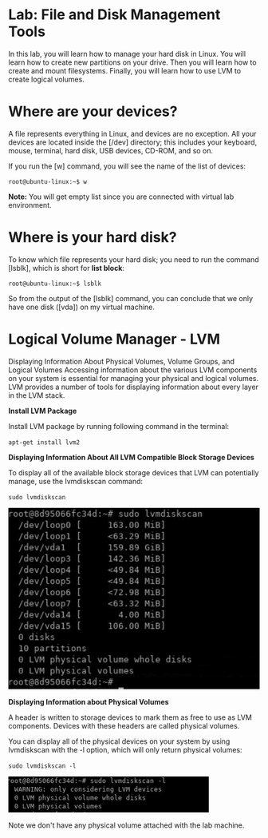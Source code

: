 Lab: File and Disk Management Tools
===================================

In this lab, you will learn how to manage your hard disk in Linux.
You will learn how to create new partitions on your drive. Then you will
learn how to create and mount filesystems. Finally, you will learn how
to use LVM to create logical volumes.


Where are your devices?
=======================

A file represents everything in Linux, and
devices are no exception. All your devices are located inside the
[/dev] directory; this includes your keyboard, mouse, terminal,
hard disk, USB devices, CD-ROM, and so on.

If you run the [w] command, you will see the name of the list of devices:

``` 
root@ubuntu-linux:~$ w
```

**Note:** You will get empty list since you are connected with virtual lab environment.

Where is your hard disk?
========================


To know which file represents your hard disk; you need to run the
command [lsblk], which is short for **list block**:

``` 
root@ubuntu-linux:~$ lsblk
```


So from the output of the [lsblk] command, you can conclude that we
only have one disk ([vda]) on my virtual machine.


Logical Volume Manager - LVM
============================


Displaying Information About Physical Volumes, Volume Groups, and Logical Volumes
Accessing information about the various LVM components on your system is essential for managing your physical and logical volumes. LVM provides a number of tools for displaying information about every layer in the LVM stack.

**Install LVM Package**

Install LVM package by running following command in the terminal:

`apt-get install lvm2`


**Displaying Information About All LVM Compatible Block Storage Devices**

To display all of the available block storage devices that LVM can potentially manage, use the lvmdiskscan command:

`sudo lvmdiskscan`

![](./images/25.png)


**Displaying Information about Physical Volumes**

A header is written to storage devices to mark them as free to use as LVM components. Devices with these headers are called physical volumes.

You can display all of the physical devices on your system by using lvmdiskscan with the -l option, which will only return physical volumes:

`sudo lvmdiskscan -l`

![](./images/26.png)

Note we don't have any physical volume attached with the lab machine.
